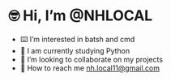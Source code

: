 # 🤓 Hi, I’m @NHLOCAL
- ⌨️ I’m interested in batsh and cmd
- 📖 I am currently studying Python
- 🤝 I’m looking to collaborate on my projects
- 📨 How to reach me nh.local11@gmail.com

<!---
NHLOCAL/NHLOCAL is a ✨ special ✨ repository because its `README.md` (this file) appears on your GitHub profile.
You can click the Preview link to take a look at your changes.
--->
